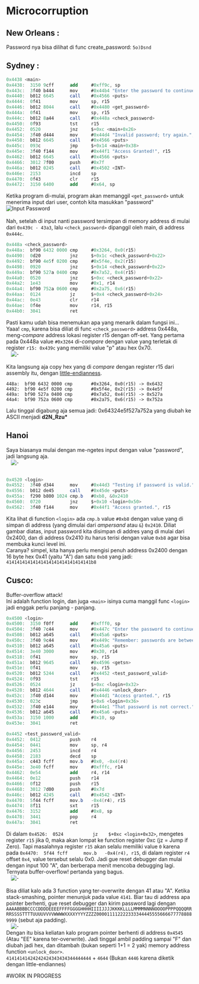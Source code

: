 # Microcorruption

## New Orleans : 
Password nya bisa dilihat di func create_password: `5o)Dsnd`

## Sydney :

```as
0x4438 <main>
0x4438:  3150 9cff      add     #0xff9c, sp
0x443c:  3f40 b444      mov     #0x44b4 "Enter the password to continue.", r15
0x4440:  b012 6645      call    #0x4566 <puts>
0x4444:  0f41           mov     sp, r15
0x4446:  b012 8044      call    #0x4480 <get_password>
0x444a:  0f41           mov     sp, r15
0x444c:  b012 8a44      call    #0x448a <check_password>
0x4450:  0f93           tst     r15
0x4452:  0520           jnz     $+0xc <main+0x26>
0x4454:  3f40 d444      mov     #0x44d4 "Invalid password; try again.", r15
0x4458:  b012 6645      call    #0x4566 <puts>
0x445c:  093c           jmp     $+0x14 <main+0x38>
0x445e:  3f40 f144      mov     #0x44f1 "Access Granted!", r15
0x4462:  b012 6645      call    #0x4566 <puts>
0x4466:  3012 7f00      push    #0x7f
0x446a:  b012 0245      call    #0x4502 <INT>
0x446e:  2153           incd    sp
0x4470:  0f43           clr     r15
0x4472:  3150 6400      add     #0x64, sp
```

Ketika program di-mulai, program akan memanggil `<get_password>` untuk menerima input dari user, contoh kita masukkan "password"<br>
<img src="Sydney1.png" alt="Input Password" style="display: block; margin: auto;"><br>
Nah, setelah di input nanti password tersimpan di memory address di mulai dari `0x439c - 43a3`, lalu `<check_password>` dipanggil oleh main, di address `0x444c`.<br>
```as
0x448a <check_password>
0x448a:  bf90 6432 0000 cmp     #0x3264, 0x0(r15)
0x4490:  0d20           jnz     $+0x1c <check_password+0x22>
0x4492:  bf90 4e5f 0200 cmp     #0x5f4e, 0x2(r15)
0x4498:  0920           jnz     $+0x14 <check_password+0x22>
0x449a:  bf90 527a 0400 cmp     #0x7a52, 0x4(r15)
0x44a0:  0520           jnz     $+0xc <check_password+0x22>
0x44a2:  1e43           mov     #0x1, r14
0x44a4:  bf90 752a 0600 cmp     #0x2a75, 0x6(r15)
0x44aa:  0124           jz      $+0x4 <check_password+0x24>
0x44ac:  0e43           clr     r14
0x44ae:  0f4e           mov     r14, r15
0x44b0:  3041           ret
```
Pasti kamu udah bisa menemukan apa yang menarik dalam fungsi ini... Yaaa! `cmp`, karena bisa diliat di func `<check_password>` address 0x448a, meng-<i>compare</i> address lokasi register r15 dengan off-set. Yang pertama pada 0x448a value `#0x3264` di-<i>compare</i> dengan value yang terletak di register `r15: 0x439c` yang memiliki value "p" atau hex 0x70.<br>
<img src="Sydney3.png" alt="-" style="display: block; margin: auto;scale: 95%"><br>
Kita langsung aja copy hex yang di <i>compare</i> dengan register r15 dari assembly itu, dengan [little-endianness](https://en.wikipedia.org/wiki/Endianness).<br>
```
448a:  bf90 6432 0000 cmp       #0x3264, 0x0(r15) -> 0x6432
4492:  bf90 4e5f 0200 cmp       #0x5f4e, 0x2(r15) -> 0x4e5f
449a:  bf90 527a 0400 cmp       #0x7a52, 0x4(r15) -> 0x527a
44a4:  bf90 752a 0600 cmp       #0x2a75, 0x6(r15) -> 0x752a
```
Lalu tinggal digabung aja semua jadi: 0x64324e5f527a752a yang diubah ke ASCII menjadi <b>d2N_Rzu*</b>

## Hanoi
Saya biasanya mulai dengan me-ngetes input dengan value "password", jadi langsung aja.
<br><img src="Hanoi1.png" alt="-" style="display: block; margin: auto;scale: 95%"><br>

```as
0x4520 <login>
0x4552:  3f40 d344      mov     #0x44d3 "Testing if password is valid.", r15
0x4556:  b012 de45      call    #0x45de <puts>
0x455a:  f290 b800 1024 cmp.b   #0xb8, &0x2410
0x4560:  0720           jnz     $+0x10 <login+0x50>
0x4562:  3f40 f144      mov     #0x44f1 "Access granted.", r15
```
Kita lihat di function `<login>` ada `cmp.b` value `#0xb8` dengan value yang di simpan di address (yang dimulai dari <i>ampersand</i> atau `&`) `0x2410`. Diliat gambar diatas, input password kita disimpan di addres yang di mulai dari 0x2400, dan di address 0x2410 itu harus terisi dengan value `0xb8` agar bisa membuka kunci level ini.<br>
Caranya? simpel, kita hanya perlu mengisi penuh address 0x2400 dengan 16 byte hex 0x41 (yaitu "A") dan satu `0xb8` yang jadi: `41414141414141414141414141414141b8`

## <b>Cusco</b>: <br>
Buffer-overflow attack!<br>
Ini adalah function login, dan juga `<main>` isinya cuma manggil func `<login>` jadi enggak perlu panjang - panjang.

```as
0x4500 <login>
0x4500:  3150 f0ff      add     #0xfff0, sp
0x4504:  3f40 7c44      mov     #0x447c "Enter the password to continue.", r15
0x4508:  b012 a645      call    #0x45a6 <puts>
0x450c:  3f40 9c44      mov     #0x449c "Remember: passwords are between 8 and 16 characters.", r15
0x4510:  b012 a645      call    #0x45a6 <puts>
0x4514:  3e40 3000      mov     #0x30, r14
0x4518:  0f41           mov     sp, r15
0x451a:  b012 9645      call    #0x4596 <getsn>
0x451e:  0f41           mov     sp, r15
0x4520:  b012 5244      call    #0x4452 <test_password_valid>
0x4524:  0f93           tst     r15
0x4526:  0524           jz      $+0xc <login+0x32>
0x4528:  b012 4644      call    #0x4446 <unlock_door>
0x452c:  3f40 d144      mov     #0x44d1 "Access granted.", r15
0x4530:  023c           jmp     $+0x6 <login+0x36>
0x4532:  3f40 e144      mov     #0x44e1 "That password is not correct.", r15
0x4536:  b012 a645      call    #0x45a6 <puts>
0x453a:  3150 1000      add     #0x10, sp
0x453e:  3041           ret
```
```as
0x4452 <test_password_valid>
0x4452:  0412           push    r4
0x4454:  0441           mov     sp, r4
0x4456:  2453           incd    r4
0x4458:  2183           decd    sp
0x445a:  c443 fcff      mov.b   #0x0, -0x4(r4)
0x445e:  3e40 fcff      mov     #0xfffc, r14
0x4462:  0e54           add     r4, r14
0x4464:  0e12           push    r14
0x4466:  0f12           push    r15
0x4468:  3012 7d00      push    #0x7d
0x446c:  b012 4245      call    #0x4542 <INT>
0x4470:  5f44 fcff      mov.b   -0x4(r4), r15
0x4474:  8f11           sxt     r15
0x4476:  3152           add     #0x8, sp
0x4478:  3441           pop     r4
0x447a:  3041           ret
```

Di dalam `0x4526:  0524           jz    $+0xc <login+0x32>`, mengetes register `r15` jika 0, maka akan lompat ke function register 0xc (jz = Jump if Zero). Tapi masalahnya register `r15` akan selalu memiliki value `0` karena pada `0x4470:  5f44 fcff      mov.b   -0x4(r4), r15`, di dalam register `r4` offset `0x4`, value tersebut selalu 0x0. Jadi gue reset debugger dan mulai dengan input 100 "A", dan berberapa menit mencoba debugging lagi. Ternyata buffer-overflow! pertanda yang bagus.<br>
<img src="Cusco1.png" alt="-" style="display: block; margin: auto;scale: 95%"><br>
Bisa diliat kalo ada 3 function yang ter-overwrite dengan 41 atau "A". Ketika stack-smashing, pointer menunjuk pada value `4141`. Biar tau di address apa pointer berhenti, gue reset debugger dan kirim password lagi dengan `AAAABBBBCCCCDDDDEEEEFFFFGGGGHHHHIIIIJJJJKKKKLLLLMMMMNNNNOOOOPPPPQQQQRRRRSSSSTTTTUUUUVVVVWWWWXXXXYYYYZZZZ0000111122223333444455556666777788889999` (sebut aja padding).
<img src="Cusco2.png" alt="-" style="display: block; margin: auto;scale: 95%">
Dengan itu bisa keliatan kalo program pointer berhenti di address `0x4545` (Atau "EE" karena ter-overwrite). Jadi tinggal ambil padding sampai "F" dan diubah jadi hex, dan ditambah (bukan seperti 1+1 = 2 yak) memory address function `<unlock_door>`.<br>
`41414141424242424343434344444444` + `4644` (Bukan `4446` karena diketik dengan little-endiannes)

#WORK IN PROGRESS
